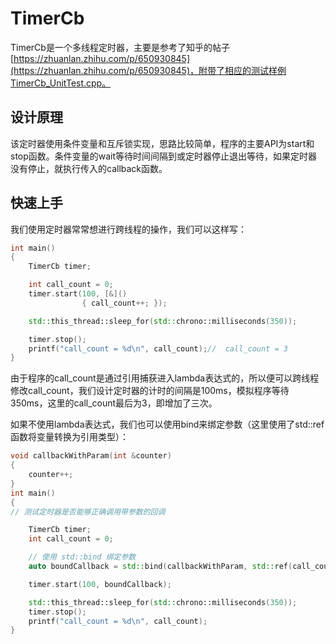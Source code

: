 # TimerCb

TimerCb是一个多线程定时器，主要是参考了知乎的帖子[https://zhuanlan.zhihu.com/p/650930845](https://zhuanlan.zhihu.com/p/650930845)，附带了相应的测试样例TimerCb_UnitTest.cpp。

## 设计原理

该定时器使用条件变量和互斥锁实现，思路比较简单，程序的主要API为start和stop函数。条件变量的wait等待时间间隔到或定时器停止退出等待，如果定时器没有停止，就执行传入的callback函数。

## 快速上手

我们使用定时器常常想进行跨线程的操作，我们可以这样写：

```cpp
int main()
{
    TimerCb timer;

    int call_count = 0;
    timer.start(100, [&]()
                { call_count++; });

    std::this_thread::sleep_for(std::chrono::milliseconds(350));

    timer.stop();
    printf("call_count = %d\n", call_count);//  call_count = 3
}
```

由于程序的call_count是通过引用捕获进入lambda表达式的，所以便可以跨线程修改call_count，我们设计定时器的计时的间隔是100ms，模拟程序等待350ms，这里的call_count最后为3，即增加了三次。

如果不使用lambda表达式，我们也可以使用bind来绑定参数（这里使用了std::ref函数将变量转换为引用类型）：

```cpp
void callbackWithParam(int &counter)
{
    counter++;
}
int main()
{
// 测试定时器是否能够正确调用带参数的回调

    TimerCb timer;
    int call_count = 0;

    // 使用 std::bind 绑定参数
    auto boundCallback = std::bind(callbackWithParam, std::ref(call_count));

    timer.start(100, boundCallback);

    std::this_thread::sleep_for(std::chrono::milliseconds(350));
    timer.stop();
    printf("call_count = %d\n", call_count);
}
```
